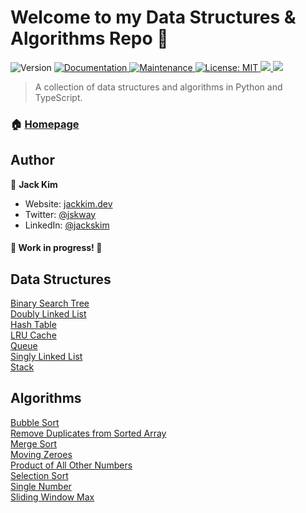 # Welcome to my Data Structures & Algorithms Repo 👋

<p>
  <img alt="Version" src="https://img.shields.io/badge/version-1.0.0-blue.svg?cacheSeconds=2592000" />
  <a href="https://github.com/jskway/data-structures-algorithms#readme" target="_blank">
    <img alt="Documentation" src="https://img.shields.io/badge/documentation-yes-brightgreen.svg" />
  </a>
  <a href="https://github.com/jskway/data-structures-algorithms/graphs/commit-activity" target="_blank">
    <img alt="Maintenance" src="https://img.shields.io/badge/Maintained%3F-yes-green.svg" />
  </a>
  <a href="https://github.com/jskway/data-structures-algorithms/blob/master/LICENSE" target="_blank">
    <img alt="License: MIT" src="https://img.shields.io/github/license/jskway/data-structures-algorithms" />
  </a>
  <a href="https://codeclimate.com/github/jskway/data-structures-algorithms/maintainability">
    <img src="https://api.codeclimate.com/v1/badges/c84997005750da1009ea/maintainability" />
  </a>
  <a href="https://codeclimate.com/github/jskway/data-structures-algorithms/test_coverage">
    <img src="https://api.codeclimate.com/v1/badges/c84997005750da1009ea/test_coverage" />
  </a>
</p>

> A collection of data structures and algorithms in Python and TypeScript.

### 🏠 [Homepage](https://github.com/jskway/data-structures-algorithms#readme)

## Author

👤 **Jack Kim**

- Website: [jackkim.dev](https://www.jackkim.dev)
- Twitter: [@jskway](https://twitter.com/jskway)
- LinkedIn: [@jackskim](https://linkedin.com/in/jackskim)

#### 🚧 Work in progress! 🚧

## Data Structures

[Binary Search Tree](./data_structures/binary_search_tree)  
[Doubly Linked List](./data_structures/doubly_linked_list)  
[Hash Table](./data_structures/hash_table)  
[LRU Cache](./data_structures/lru_cache)  
[Queue](./data_structures/queue)  
[Singly Linked List](./data_structures/singly_linked_list)  
[Stack](./data_structures/stack)

## Algorithms

[Bubble Sort](./algorithms/bubble_sort)  
[Remove Duplicates from Sorted Array](./algorithms/remove_duplicates_sorted_array)  
[Merge Sort](./algorithms/merge_sort)  
[Moving Zeroes](./algorithms/moving_zeroes)  
[Product of All Other Numbers](./algorithms/product_of_all_other_numbers)  
[Selection Sort](./algorithms/selection_sort)  
[Single Number](./algorithms/single_number)  
[Sliding Window Max](./algorithms/sliding_window_max)

